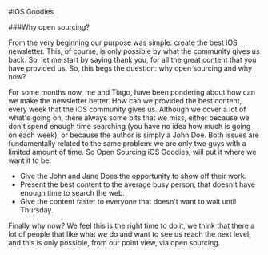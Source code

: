 #iOS Goodies


###Why open sourcing?

From the very beginning our purpose was simple: create the best iOS newsletter. This, of course, is only possible by what the community gives us back. So, let me start by saying thank you, for all the great content that you have provided us. So, this begs the question: why open sourcing and why now? 

For some months now, me and Tiago, have been pondering about how can we make the newsletter better. How can we provided the best content, every week that the iOS community gives us. Although we cover a lot of what's going on, there always some bits that we miss, either because we don't spend enough time searching (you have no idea how much is going on each week), or because the author is simply a John Doe. Both issues are fundamentally related to the same problem: we are only two guys with a limited amount of time. So Open Sourcing iOS Goodies, will put it where we want it to be:

* Give the John and Jane Does the opportunity to show off their work.
* Present the best content to the average busy person, that doesn't have enough time to search the web.
* Give the content faster to everyone that doesn't want to wait until Thursday.

Finally why now? We feel this is the right time to do it, we think that there a lot of people that like what we do and want to see us reach the next level, and this is only possible, from our point view, via open sourcing.

